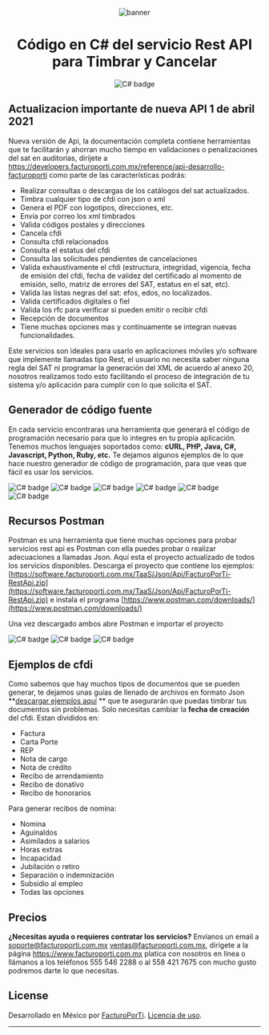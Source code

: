<div align="center">

![banner](GitHub.png)

# Código en C# del servicio Rest API para Timbrar y Cancelar

![C# badge](subtitulo-badge.png)

</div>

## Actualizacion importante de nueva API 1 de abril 2021

Nueva versión de Api, la documentación completa contiene herramientas que te facilitarán y ahorran mucho tiempo en validaciones o penalizaciones del sat en auditorías, diríjete a https://developers.facturoporti.com.mx/reference/api-desarrollo-facturoporti como parte de las características podrás:

- Realizar consultas o descargas de los catálogos del sat actualizados.
- Timbra cualquier tipo de cfdi con json o xml
- Genera el PDF con logotipos, direcciones, etc.
- Envía por correo los xml timbrados
- Valida códigos postales y direcciones
- Cancela cfdi
- Consulta cfdi relacionados
- Consulta el estatus del cfdi
- Consulta las solicitudes pendientes de cancelaciones
- Valida exhaustivamente el cfdi (estructura, integridad, vigencia, fecha de emisión del cfdi, fecha de validez del certificado al momento de emisión, sello, matriz de errores del SAT, estatus en el sat, etc).
- Valida las listas negras del sat: efos, edos, no localizados.
- Valida certificados digitales o fiel
- Valida los rfc para verificar si pueden emitir o recibir cfdi
- Recepción de documentos
- Tiene muchas opciones mas y continuamente se integran nuevas funcionalidades.

Este servicios son ideales para usarlo en aplicaciones móviles y/o software que implemente llamadas tipo Rest, el usuario no necesita saber ninguna regla del SAT ni programar la generación del XML de acuerdo al anexo 20, nosotros realizamos todo esto facilitando el proceso de integración de tu sistema y/o aplicación para cumplir con lo que solicita el SAT.


## Generador de código fuente

En cada servicio encontraras una herramienta que generará el código de programación necesario para que lo integres en tu propia aplicación. Tenemos muchos lenguajes soportados como: **cURL, PHP, Java, C#, Javascript, Python, Ruby, etc.** Te dejamos algunos ejemplos de lo que hace nuestro generador de código de programación, para que veas que fácil es usar los servicios.

![C# badge](cURL.PNG)
![C# badge](Php.PNG)
![C# badge](Java.PNG)
![C# badge](Csharp.PNG)
![C# badge](Javascript.PNG)
![C# badge](Python.PNG)

## Recursos Postman

Postman es una herramienta que tiene muchas opciones para probar servicios rest api es Postman con ella puedes probar o realizar adecuaciones a llamadas Json. Aquí esta el proyecto actualizado de todos los servicios disponibles. Descarga el proyecto que contiene los ejemplos: [https://software.facturoporti.com.mx/TaaS/Json/Api/FacturoPorTi-RestApi.zip](https://software.facturoporti.com.mx/TaaS/Json/Api/FacturoPorTi-RestApi.zip) e instala el programa  [https://www.postman.com/downloads/](https://www.postman.com/downloads/) 

Una vez descargado ambos abre Postman e importar el proyecto

![C# badge](Importar.PNG)
![C# badge](Foldder.PNG)
![C# badge](importado.PNG)

## Ejemplos de cfdi

Como sabemos que hay muchos tipos de documentos que se pueden generar, te dejamos unas guías de llenado de archivos en formato Json  **[descargar ejemplos aquí](https://software.facturoporti.com.mx/TaaS/Json/Api/Ejemplos.zip) ** que te asegurarán que puedas timbrar tus documentos sin problemas. Solo necesitas cambiar la **fecha de creación** del cfdi. Estan divididos en:

  * Factura
  * Carta Porte
  * REP
  * Nota de cargo
  * Nota de crédito
  * Recibo de arrendamiento
  * Recibo de donativo
  * Recibo de honorarios
 
Para generar recibos de nomina:

  * Nomina 
  * Aguinaldos
  * Asimilados a salarios
  * Horas extras
  * Incapacidad
  * Jubilación o retiro
  * Separación o indemnización
  * Subsidio al empleo
  * Todas las opciones

## Precios

**¿Necesitas ayuda o requieres contratar los servicios?** Envíanos un email a soporte@facturoporti.com.mx ventas@facturoporti.com.mx, dirígete a la página https://www.facturoporti.com.mx platica con nosotros en línea o llámanos a los teléfonos 555 546 2288 o al 558 421 7675 con mucho gusto podremos darte lo que necesitas. 

## License

Desarrollado en México por [FacturoPorTi](https://www.FacturoPorTi.com.mx). [Licencia de uso](https://github.com/facturoporti/factura-electronica-rest-api-C-Sharp/blob/master/Licencia).
****

